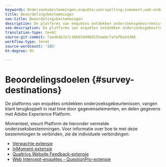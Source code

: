 ```yaml
---
keywords: Onderzoeksbestemmingen;enquête;voorspelling;inmoment;web-onderscheppingsenquêtes;qualtriciteiten
title: Beoordelingsbestemmingen
seo-title: Beoordelingsbestemmingen
description: De platforms van enquêtes ontdekken onderzoeksgebeurtenissen, vangen klant terugkoppelt in real time door gegevenselementen, en delen gegevens met Platform.
seo-description: De platforms van enquêtes ontdekken onderzoeksgebeurtenissen, vangen klant terugkoppelt in real time door gegevenselementen, en delen gegevens met Platform.
translation-type: tm+mt
source-git-commit: 7aadb4b7e7c36b659490d155ad4cfa7ef0a24306
workflow-type: tm+mt
source-wordcount: '105'
ht-degree: 0%

---
```



# Beoordelingsdoelen {#survey-destinations}

De platforms van enquêtes ontdekken onderzoeksgebeurtenissen, vangen klant terugkoppelt in real time door gegevenselementen, en delen gegevens met Adobe Experience Platform.

Momenteel, steunt Platform de hieronder vermelde onderzoeksbestemmingen. Voor informatie over hoe te met deze bestemmingen te verbinden, zie de individuele verbindingen:

- [Verwachte extensie](./foresee.md)
- [InMoment-extensie](./inmoment.md)
- [Qualtrics Website Feedback-extensie](./qualtrics.md)
- [Web Intercept-enquêtes - QuestionPro-extensie](./web-intercept-surveys.md)
